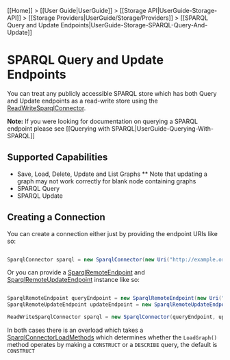 [[Home]] > [[User Guide|UserGuide]] > [[Storage API|UserGuide-Storage-API]] > [[Storage Providers|UserGuide/Storage/Providers]] > [[SPARQL Query and Update Endpoints|UserGuide-Storage-SPARQL-Query-And-Update]]

# SPARQL Query and Update Endpoints 

You can treat any publicly accessible SPARQL store which has both Query and Update endpoints as a read-write store using the [ReadWriteSparqlConnector](http://www.dotnetrdf.org/api/index.asp?Topic=VDS.RDF.Storage.ReadWriteSparqlConnector).

**Note:** If you were looking for documentation on querying a SPARQL endpoint please see [[Querying with SPARQL|UserGuide-Querying-With-SPARQL]]

## Supported Capabilities 

* Save, Load, Delete, Update and List Graphs
** Note that updating a graph may not work correctly for blank node containing graphs
* SPARQL Query
* SPARQL Update

## Creating a Connection 

You can create a connection either just by providing the endpoint URIs like so:

```csharp

SparqlConnector sparql = new SparqlConnector(new Uri("http://example.org/query"), new Uri("http://example.org/update"));
```

Or you can provide a [SparqlRemoteEndpoint](https://dotnetrdf.github.io/api/html/T_VDS_RDF_SparqlRemoteEndpoint.htm) and [SparqlRemoteUpdateEndpoint](https://dotnetrdf.github.io/api/html/T_VDS_RDF_SparqlRemoteUpdateEndpoint.htm) instance like so:

```csharp

SparqlRemoteEndpoint queryEndpoint = new SparqlRemoteEndpoint(new Uri("http://example.org/query"), "http://default-graph-uri");
SparqlRemoteUpdateEndpoint updateEndpoint = new SparqlRemoteUpdateEndpoint(new Uri("http://example.org/update"));

ReadWriteSparqlConnector sparql = new SparqlConnector(queryEndpoint, updateEndpoint);
```

In both cases there is an overload which takes a [SparqlConnectorLoadMethods](http://www.dotnetrdf.org/api/index.asp?Topic=VDS.RDF.Storage.SparqlConnectorLoadMethod) which determines whether the `LoadGraph()` method operates by making a `CONSTRUCT` or a `DESCRIBE` query, the default is `CONSTRUCT`